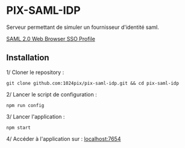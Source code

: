 # PIX-SAML-IDP
Serveur permettant de simuler un fournisseur d'identité saml.

[SAML 2.0 Web Browser SSO Profile](http://en.wikipedia.org/wiki/SAML_2.0#Web_Browser_SSO_Profile)

## Installation

1/ Cloner le repository : 
``` shell
git clone github.com:1024pix/pix-saml-idp.git && cd pix-saml-idp
```

2/ Lancer le script de configuration :
``` shell
npm run config
```

3/ Lancer l'application : 
``` shell
npm start
```

4/ Accéder à l'application sur : [localhost:7654](http://localhost:7654)
